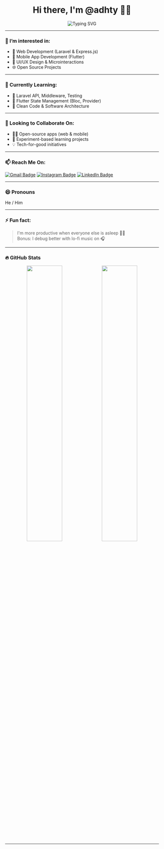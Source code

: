 <h1 align="center">Hi there, I'm @adhty 👋✨</h1>

<p align="center">
  <img src="https://readme-typing-svg.demolab.com?font=Fira+Code&pause=1000&color=00BFFF&width=435&lines=Fullstack+Developer;Flutter+Enthusiast;Always+Learning+%F0%9F%92%AF" alt="Typing SVG" />
</p>

---

### 👀 I’m interested in:
- 🚀 Web Development (Laravel & Express.js)
- 📱 Mobile App Development (Flutter)
- 🎨 UI/UX Design & Microinteractions
- 🌐 Open Source Projects

---

### 🌱 Currently Learning:
- 🔧 Laravel API, Middleware, Testing
- 🎯 Flutter State Management (Bloc, Provider)
- 🧠 Clean Code & Software Architecture

---

### 🤝 Looking to Collaborate On:
- 🧑‍💻 Open-source apps (web & mobile)
- 🧪 Experiment-based learning projects
- 💡 Tech-for-good initiatives

---

### 📫 Reach Me On:
[![Gmail Badge](https://img.shields.io/badge/-adhty.dev@gmail.com-c14438?style=flat-square&logo=Gmail&logoColor=white)](mailto:adhty.dev@gmail.com)
[![Instagram Badge](https://img.shields.io/badge/-@_adhityafebriansyah-purple?style=flat-square&logo=Instagram&logoColor=white)](https://www.instagram.com/_adhityafebriansyah/)
[![LinkedIn Badge](https://img.shields.io/badge/-LinkedIn-blue?style=flat-square&logo=Linkedin&logoColor=white)](https://linkedin.com/in/adhty)

---

### 😄 Pronouns
He / Him

---

### ⚡ Fun fact:
> I'm more productive when everyone else is asleep 🦉🌙  
> Bonus: I debug better with lo-fi music on 🎧

---

### 🔥 GitHub Stats
<p align="center">
  <img width="48%" src="https://github-readme-stats.vercel.app/api?username=adhty&show_icons=true&theme=tokyonight" />
  <img width="48%" src="https://github-readme-streak-stats.herokuapp.com/?user=adhty&theme=tokyonight" />
</p>

---

<!---
adhty/adhty is a ✨ special ✨ repository because its `README.md` appears on your GitHub profile.
You can click the Preview link to take a look at your changes.
--->
